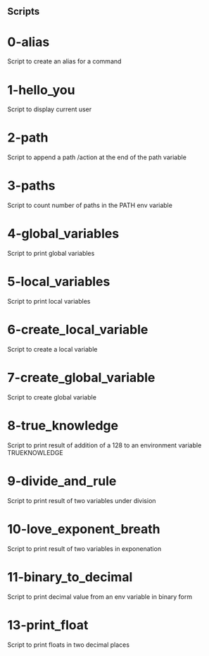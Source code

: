 ## Scripts

# 0-alias
Script to create an alias for a command

# 1-hello_you
Script to display current user

# 2-path
Script to append a path /action at the end of the path variable

# 3-paths
Script to count number of paths in the PATH env variable

# 4-global_variables
Script to print global variables

# 5-local_variables
Script to print local variables

# 6-create_local_variable
Script to create a local variable

# 7-create_global_variable
Script to create global variable

# 8-true_knowledge
Script to print result of addition of a 128 to an environment variable TRUEKNOWLEDGE

# 9-divide_and_rule
Script to print result of two variables under division

# 10-love_exponent_breath
Script to print result of two variables in exponenation

# 11-binary_to_decimal
Script to print decimal value from an env variable in binary form

# 13-print_float
Script to print floats in two decimal places

